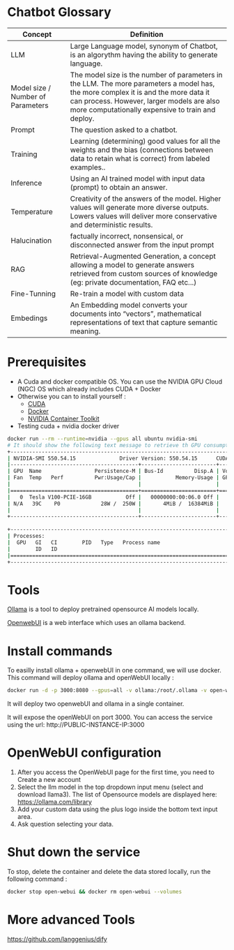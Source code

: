 # Chatbot Glossary

|Concept   	|Definition   	|
|---	|---	|
| LLM   	| Large Language model, synonym of Chatbot, is an algorythm having the ability to generate language.    	|
| Model size / Number of Parameters    | The model size is the number of parameters in the LLM. The more parameters a model has, the more complex it is and the more data it can process. However, larger models are also more computationally expensive to train and deploy.|
| Prompt  	| The question asked to a chatbot.  	|
| Training   	| Learning (determining) good values for all the weights and the bias (connections between data to retain what is correct) from labeled examples.. 	|
| Inference   	| Using an AI trained model with input data (prompt) to obtain an answer. 	|
| Temperature  	| Creativity of the answers of the model. Higher values will generate more diverse outputs. Lowers values will deliver more conservative and deterministic results.  	|
| Halucination  	| factually incorrect, nonsensical, or disconnected answer from the input prompt  	|
| RAG   	| Retrieval-Augmented Generation, a concept allowing a model to generate answers retrieved from custom sources of knowledge (eg: private documentation, FAQ etc...) 	|
| Fine-Tunning   	| Re-train a model with custom data 	|
| Embedings   	| An Embedding model converts your documents into “vectors”, mathematical representations of text that capture semantic meaning. |

# Prerequisites
- A Cuda and docker compatible OS. You can use the NVIDIA GPU Cloud (NGC) OS which already includes CUDA + Docker
- Otherwise you can to install yourself :
    - [CUDA](https://developer.nvidia.com/cuda-downloads)
    - [Docker](https://docs.docker.com/engine/install/)
    - [NVIDIA Container Toolkit](https://docs.nvidia.com/datacenter/cloud-native/container-toolkit/latest/install-guide.html)
- Testing cuda + nvidia docker driver
```sh
docker run --rm --runtime=nvidia --gpus all ubuntu nvidia-smi
# It should show the following text message to retrieve th GPU consumption
+-----------------------------------------------------------------------------------------+
| NVIDIA-SMI 550.54.15              Driver Version: 550.54.15      CUDA Version: 12.4     |
|-----------------------------------------+------------------------+----------------------+
| GPU  Name                 Persistence-M | Bus-Id          Disp.A | Volatile Uncorr. ECC |
| Fan  Temp   Perf          Pwr:Usage/Cap |           Memory-Usage | GPU-Util  Compute M. |
|                                         |                        |               MIG M. |
|=========================================+========================+======================|
|   0  Tesla V100-PCIE-16GB           Off |   00000000:00:06.0 Off |                    0 |
| N/A   39C    P0             28W /  250W |       4MiB /  16384MiB |      0%      Default |
|                                         |                        |                  N/A |
+-----------------------------------------+------------------------+----------------------+
                                                                                         
+-----------------------------------------------------------------------------------------+
| Processes:                                                                              |
|  GPU   GI   CI        PID   Type   Process name                              GPU Memory |
|        ID   ID                                                               Usage      |
|=========================================================================================|
+-----------------------------------------------------------------------------------------+
```

# Tools
[Ollama](https://ollama.com/download/linux) is a tool to deploy pretrained opensource AI models locally.

[OpenwebUI](https://github.com/open-webui/open-webui) is a web interface which uses an ollama backend.


# Install commands
To easilly install ollama + openwebUI in one command, we will use docker.<br>
This command will deploy ollama and openWebUI locally :
```sh
docker run -d -p 3000:8080 --gpus=all -v ollama:/root/.ollama -v open-webui:/app/backend/data --name open-webui --restart always ghcr.io/open-webui/open-webui:ollama
```
It will deploy two openwebUI and ollama in a single container.

It will expose the openWebUI on port 3000. You can access the service using the url: http://PUBLIC-INSTANCE-IP:3000


# OpenWebUI configuration
1. After you access the OpenWebUI page for the first time, you need to Create a new account
2. Select the llm model in the top dropdown input menu (select and download llama3). The list of Opensource models are displayed here: https://ollama.com/library
3. Add your custom data using the plus logo inside the bottom text input area.
4. Ask question selecting your data.


# Shut down the service
To stop, delete the container and delete the data stored locally, run the following command :
```sh
docker stop open-webui && docker rm open-webui --volumes
```

# More advanced Tools
https://github.com/langgenius/dify
